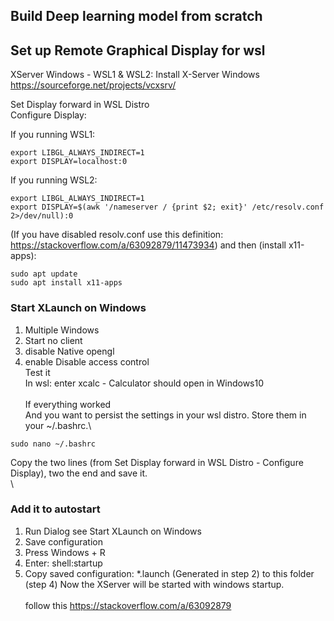 ## Build Deep learning model from scratch

## Set up Remote Graphical Display for wsl
XServer Windows - WSL1 & WSL2:
Install X-Server Windows
https://sourceforge.net/projects/vcxsrv/

Set Display forward in WSL Distro\
Configure Display:

If you running WSL1:
```shell script
export LIBGL_ALWAYS_INDIRECT=1
export DISPLAY=localhost:0
```
If you running WSL2:
```shell script
export LIBGL_ALWAYS_INDIRECT=1
export DISPLAY=$(awk '/nameserver / {print $2; exit}' /etc/resolv.conf 2>/dev/null):0
```
(If you have disabled resolv.conf use this definition: https://stackoverflow.com/a/63092879/11473934)
and then (install x11-apps):

```shell script
sudo apt update
sudo apt install x11-apps
```
### Start XLaunch on Windows
1. Multiple Windows
2. Start no client
3. disable Native opengl
4. enable Disable access control
\
Test it\
In wsl: enter xcalc - Calculator should open in Windows10\
\
If everything worked\
And you want to persist the settings in your wsl distro. Store them in your ~/.bashrc.\

```shell script
sudo nano ~/.bashrc
```

Copy the two lines (from Set Display forward in WSL Distro - Configure Display), two the end and save it.\
\
### Add it to autostart
1. Run Dialog see Start XLaunch on Windows
2. Save configuration
3. Press Windows + R
4. Enter: shell:startup
5. Copy saved configuration: *.launch (Generated in step 2) to this folder (step 4)
Now the XServer will be started with windows startup.\
\
follow this https://stackoverflow.com/a/63092879